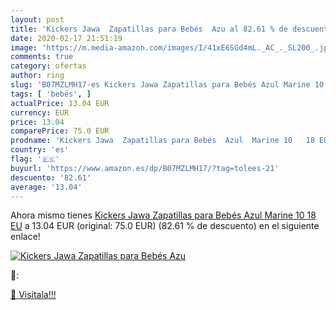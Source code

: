 ```yaml
---
layout: post
title: 'Kickers Jawa  Zapatillas para Bebés  Azu al 82.61 % de descuento'
date: 2020-02-17 21:51:19
image: 'https://m.media-amazon.com/images/I/41xE6SGd4mL._AC_._SL200_.jpg'
comments: true
category: ofertas
author: ring
slug: 'B07MZLMH17-es Kickers Jawa Zapatillas para Bebés Azul Marine 10 18 EU'
tags: [ 'bebés', ]
actualPrice: 13.04 EUR
currency: EUR
price: 13.04
comparePrice: 75.0 EUR
prodname: 'Kickers Jawa  Zapatillas para Bebés  Azul  Marine 10   18 EU'
country: 'es'
flag: '🇪🇸'
buyurl: 'https://www.amazon.es/dp/B07MZLMH17/?tag=tolees-21'
descuento: '82.61'
average: '13.04'
---
```


Ahora mismo tienes [Kickers Jawa  Zapatillas para Bebés  Azul  Marine 10   18 EU](https://www.amazon.es/dp/B07MZLMH17/?tag=tolees-21) a 13.04 EUR (original: 75.0 EUR) (82.61 %  de descuento) en el siguiente enlace!

[![Kickers Jawa  Zapatillas para Bebés  Azu](https://m.media-amazon.com/images/I/41xE6SGd4mL._AC_._SL200_.jpg)](https://www.amazon.es/dp/B07MZLMH17/?tag=tolees-21)

🔎:


[🛒 Visítala!!!](https://www.amazon.es/dp/B07MZLMH17/?tag=tolees-21)
